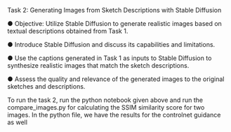 Task 2: 
Generating Images from Sketch Descriptions with Stable Diffusion

● Objective: Utilize Stable Diffusion to generate realistic images based on textual
descriptions obtained from Task 1.

● Introduce Stable Diffusion and discuss its capabilities and limitations.

● Use the captions generated in Task 1 as inputs to Stable Diffusion to synthesize
realistic images that match the sketch descriptions.

● Assess the quality and relevance of the generated images to the original
sketches and descriptions.


To run the task 2, run the python notebook given above and run the compare_images.py for calculating the SSIM similarity score for two images.
In the python file, we have the results for the controlnet guidance as well
